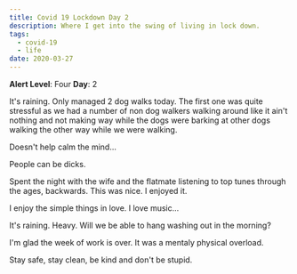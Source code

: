 ```yaml
---
title: Covid 19 Lockdown Day 2
description: Where I get into the swing of living in lock down.
tags:
  - covid-19
  - life
date: 2020-03-27
---
```


**Alert Level**: Four
**Day**: 2

It's raining. Only managed 2 dog walks today. The first one was quite stressful as we had a number of non dog walkers walking around like it ain't nothing and not making way while the dogs were barking at other dogs walking the other way while we were walking.

Doesn't help calm the mind...

People can be dicks.

Spent the night with the wife and the flatmate listening to top tunes through the ages, backwards. This was nice. I enjoyed it.

I enjoy the simple things in love. I love music...

It's raining. Heavy. Will we be able to hang washing out in the morning?

I'm glad the week of work is over. It was a mentaly physical overload.

Stay safe, stay clean, be kind and don't be stupid.